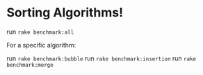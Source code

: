 # Sorting Algorithms!

run ```rake benchmark:all```

For a specific algorithm:

run ```rake benchmark:bubble```
run ```rake benchmark:insertion```
run ```rake benchmark:merge```


